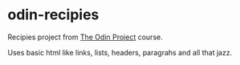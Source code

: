 # odin-recipies
Recipies project from [The Odin Project](https://www.theodinproject.com/paths/foundations/courses/foundations/lessons/recipes) course.


Uses basic html like links, lists, headers, paragrahs and all that jazz. 